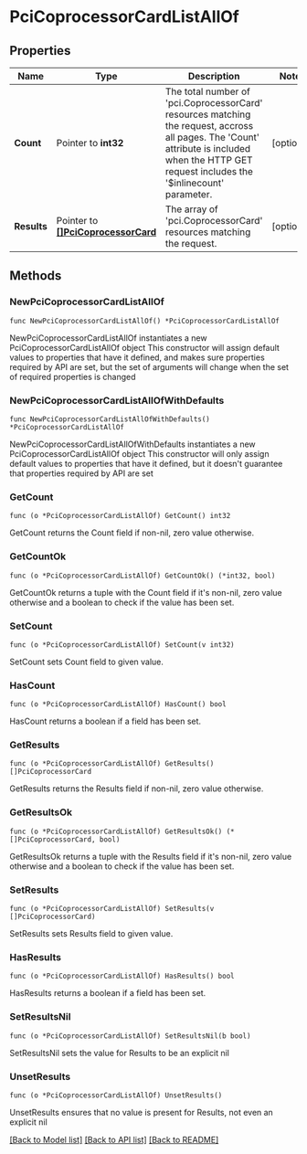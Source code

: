 # PciCoprocessorCardListAllOf

## Properties

Name | Type | Description | Notes
------------ | ------------- | ------------- | -------------
**Count** | Pointer to **int32** | The total number of &#39;pci.CoprocessorCard&#39; resources matching the request, accross all pages. The &#39;Count&#39; attribute is included when the HTTP GET request includes the &#39;$inlinecount&#39; parameter. | [optional] 
**Results** | Pointer to [**[]PciCoprocessorCard**](PciCoprocessorCard.md) | The array of &#39;pci.CoprocessorCard&#39; resources matching the request. | [optional] 

## Methods

### NewPciCoprocessorCardListAllOf

`func NewPciCoprocessorCardListAllOf() *PciCoprocessorCardListAllOf`

NewPciCoprocessorCardListAllOf instantiates a new PciCoprocessorCardListAllOf object
This constructor will assign default values to properties that have it defined,
and makes sure properties required by API are set, but the set of arguments
will change when the set of required properties is changed

### NewPciCoprocessorCardListAllOfWithDefaults

`func NewPciCoprocessorCardListAllOfWithDefaults() *PciCoprocessorCardListAllOf`

NewPciCoprocessorCardListAllOfWithDefaults instantiates a new PciCoprocessorCardListAllOf object
This constructor will only assign default values to properties that have it defined,
but it doesn't guarantee that properties required by API are set

### GetCount

`func (o *PciCoprocessorCardListAllOf) GetCount() int32`

GetCount returns the Count field if non-nil, zero value otherwise.

### GetCountOk

`func (o *PciCoprocessorCardListAllOf) GetCountOk() (*int32, bool)`

GetCountOk returns a tuple with the Count field if it's non-nil, zero value otherwise
and a boolean to check if the value has been set.

### SetCount

`func (o *PciCoprocessorCardListAllOf) SetCount(v int32)`

SetCount sets Count field to given value.

### HasCount

`func (o *PciCoprocessorCardListAllOf) HasCount() bool`

HasCount returns a boolean if a field has been set.

### GetResults

`func (o *PciCoprocessorCardListAllOf) GetResults() []PciCoprocessorCard`

GetResults returns the Results field if non-nil, zero value otherwise.

### GetResultsOk

`func (o *PciCoprocessorCardListAllOf) GetResultsOk() (*[]PciCoprocessorCard, bool)`

GetResultsOk returns a tuple with the Results field if it's non-nil, zero value otherwise
and a boolean to check if the value has been set.

### SetResults

`func (o *PciCoprocessorCardListAllOf) SetResults(v []PciCoprocessorCard)`

SetResults sets Results field to given value.

### HasResults

`func (o *PciCoprocessorCardListAllOf) HasResults() bool`

HasResults returns a boolean if a field has been set.

### SetResultsNil

`func (o *PciCoprocessorCardListAllOf) SetResultsNil(b bool)`

 SetResultsNil sets the value for Results to be an explicit nil

### UnsetResults
`func (o *PciCoprocessorCardListAllOf) UnsetResults()`

UnsetResults ensures that no value is present for Results, not even an explicit nil

[[Back to Model list]](../README.md#documentation-for-models) [[Back to API list]](../README.md#documentation-for-api-endpoints) [[Back to README]](../README.md)


